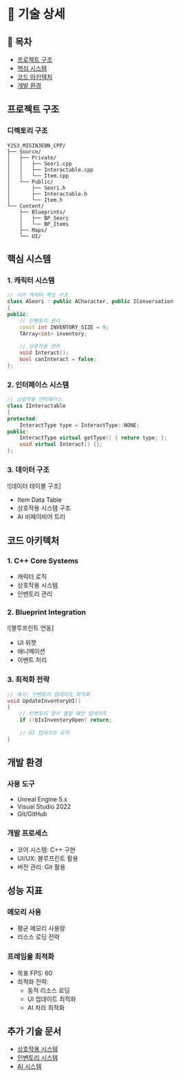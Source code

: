 # 🔧 기술 상세

## 📝 목차
- [프로젝트 구조](#프로젝트-구조)
- [핵심 시스템](#핵심-시스템)
- [코드 아키텍처](#코드-아키텍처)
- [개발 환경](#개발-환경)

## 프로젝트 구조
### 디렉토리 구조
```
Y2S3_MISINJEON_CPP/
├── Source/
│   ├── Private/
│   │   ├── Seori.cpp
│   │   ├── Interactable.cpp
│   │   └── Item.cpp
│   └── Public/
│       ├── Seori.h
│       ├── Interactable.h
│       └── Item.h
└── Content/
    ├── Blueprints/
    │   ├── BP_Seori
    │   └── BP_Items
    ├── Maps/
    └── UI/
```

## 핵심 시스템
### 1. 캐릭터 시스템
```cpp
// 서리 캐릭터 핵심 구조
class ASeori : public ACharacter, public IConversation
{
public:
    // 인벤토리 관리
    const int INVENTORY_SIZE = 9;
    TArray<int> inventory;
    
    // 상호작용 관리
    void Interact();
    bool canInteract = false;
};
```

### 2. 인터페이스 시스템
```cpp
// 상호작용 인터페이스
class IInteractable
{
protected:
    InteractType type = InteractType::NONE;
public:
    InteractType virtual getType() { return type; };
    void virtual Interact() {};
};
```

### 3. 데이터 구조
![데이터 테이블 구조]
- Item Data Table
- 상호작용 시스템 구조
- AI 비헤이비어 트리

## 코드 아키텍처
### 1. C++ Core Systems
- 캐릭터 로직
- 상호작용 시스템
- 인벤토리 관리

### 2. Blueprint Integration
![블루프린트 연동]
- UI 위젯
- 애니메이션
- 이벤트 처리

### 3. 최적화 전략
```cpp
// 예시: 인벤토리 업데이트 최적화
void UpdateInventoryUI()
{
    // 인벤토리 창이 열릴 때만 업데이트
    if (!bIsInventoryOpen) return;
    
    // UI 업데이트 로직
}
```

## 개발 환경
### 사용 도구
- Unreal Engine 5.x
- Visual Studio 2022
- Git/GitHub

### 개발 프로세스
- 코어 시스템: C++ 구현
- UI/UX: 블루프린트 활용
- 버전 관리: Git 활용

## 성능 지표
### 메모리 사용
- 평균 메모리 사용량
- 리소스 로딩 전략

### 프레임율 최적화
- 목표 FPS: 60
- 최적화 전략:
  - 동적 리소스 로딩
  - UI 업데이트 최적화
  - AI 처리 최적화

## 추가 기술 문서
- [상호작용 시스템](./systems/interaction.md)
- [인벤토리 시스템](./systems/inventory.md)
- [AI 시스템](./systems/ai.md)
